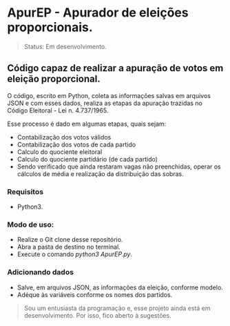# ApurEP - Apurador de eleições proporcionais.

> Status: Em desenvolvimento. 

## Código capaz de realizar a apuração de votos em eleição proporcional.
O código, escrito em Python, coleta as informações salvas em arquivos JSON e com esses dados, realiza as etapas da apuração trazidas no Código Eleitoral - Lei n. 4.737/1965.

Esse processo é dado em algumas etapas, quais sejam:

+ Contabilização dos votos válidos
+ Contabilização dos votos de cada partido
+ Calculo do quociente eleitoral
+ Calculo do quociente partidário (de cada partido)
+ Sendo verificado que ainda restaram vagas não preenchidas, operar os cálculos de média e realização da distribuição das sobras.

### Requisitos
+ Python3.

### Modo de uso:
+ Realize o Git clone desse repositório.
+ Abra a pasta de destino no terminal.
+ Execute o comando *python3 ApurEP.py*.

### Adicionando dados
+ Salve, em arquivos JSON, as informações da eleição, conforme modelo.
+ Adéque às variáveis conforme os nomes dos partidos.

>Sou um entusiasta da programação e, esse projeto ainda está em desenvolvimento. Por isso, fico aberto à sugestões.